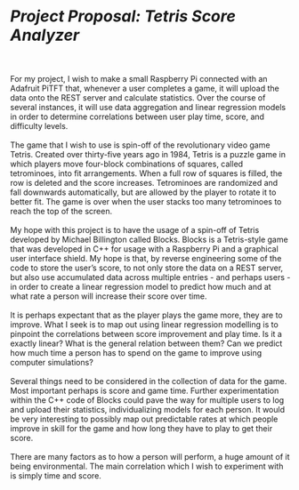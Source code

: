   *<h1>Project Proposal: Tetris Score Analyzer</h1>*
  <br></br>
  For my project, I wish to make a small Raspberry Pi connected with an Adafruit PiTFT that, whenever a user completes a game, it will upload the data onto the REST server and calculate statistics. Over the course of several instances, it will use data aggregation and linear regression models in order to determine correlations between user play time, score, and difficulty levels.
  <br></br>
	The game that I wish to use is spin-off of the revolutionary video game Tetris. Created over thirty-five years ago in 1984, Tetris is a puzzle game in which players move four-block combinations of squares, called tetrominoes, into fit arrangements. When a full row of squares is filled, the row is deleted and the score increases. Tetrominoes are randomized and fall downwards automatically, but are allowed by the player to rotate it to better fit. The game is over when the user stacks too many tetrominoes to reach the top of the screen.
    <br></br>
	My hope with this project is to have the usage of a spin-off of Tetris developed by Michael Billington called Blocks. Blocks is a Tetris-style game that was developed in C++ for usage with a Raspberry Pi and a graphical user interface shield. My hope is that, by reverse engineering some of the code to store the user’s score, to not only store the data on a REST server, but also use accumulated data across multiple entries - and perhaps users - in order to create a linear regression model to predict how much and at what rate a person will increase their score over time.
    <br></br>
	It is perhaps expectant that as the player plays the game more, they are to improve. What I seek is to map out using linear regression modelling is to pinpoint the correlations between score improvement and play time. Is it a exactly linear? What is the general relation between them? Can we predict how much time a person has to spend on the game to improve using computer simulations? 
    <br></br>
	Several things need to be considered in the collection of data for the game. Most important perhaps is score and game time. Further experimentation within the C++ code of Blocks could pave the way for multiple users to log  and upload their statistics, individualizing models for each person. It would be very interesting to possibly map out predictable rates at which people improve in skill for the game and how long they have to play to get their score.
    <br></br>
	There are many factors as to how a person will perform, a huge amount of it being environmental. The main correlation which I wish to experiment with is simply time and score.
	
